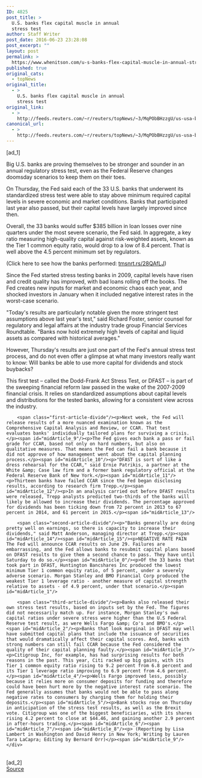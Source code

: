 ```yaml
---
ID: 4825
post_title: >
  U.S. banks flex capital muscle in annual
  stress test
author: Staff Writer
post_date: 2016-06-23 23:28:08
post_excerpt: ""
layout: post
permalink: >
  https://www.whenitson.com/u-s-banks-flex-capital-muscle-in-annual-stress-test/
published: true
original_cats:
  - topNews
original_title:
  - >
    U.S. banks flex capital muscle in annual
    stress test
original_link:
  - >
    http://feeds.reuters.com/~r/reuters/topNews/~3/MqPObBHzzgU/us-usa-banks-stress-idUSKCN0Z92EA
canonical_url:
  - >
    http://feeds.reuters.com/~r/reuters/topNews/~3/MqPObBHzzgU/us-usa-banks-stress-idUSKCN0Z92EA
---
```

 [ad_1]
<br><div id="articleText">
<span id="midArticle_start"/>

<span id="midArticle_0"/><span class="focusParagraph" readability="4"><p><span class="articleLocatio&lt;/span&gt;n">Big U.S. banks are proving themselves to be stronger and sounder in an annual regulatory stress test, even as the Federal Reserve changes doomsday scenarios to keep them on their toes.</span></p></span><span id="midArticle_1"/><p>On Thursday, the Fed said each of the 33 U.S. banks that underwent its standardized stress test were able to stay above minimum required capital levels in severe economic and market conditions. Banks that participated last year also passed, but their capital levels have largely improved since then.</p><span id="midArticle_2"/><p>Overall, the 33 banks would suffer $385 billion in loan losses over nine quarters under the most severe scenario, the Fed said. In aggregate, a key ratio measuring high-quality capital against risk-weighted assets, known as the Tier 1 common equity ratio, would drop to a low of 8.4 percent. That is well above the 4.5 percent minimum set by regulators.</p><span id="midArticle_3"/><p>(Click here to see how the banks performed: <a href="http://tmsnrt.rs/28QAfLJ">tmsnrt.rs/28QAfLJ</a>)</p><span id="midArticle_4"/><p>Since the Fed started stress testing banks in 2009, capital levels have risen and credit quality has improved, with bad loans rolling off the books. The Fed creates new inputs for market and economic chaos each year, and shocked investors in January when it included negative interest rates in the worst-case scenario.</p><span id="midArticle_5"/><p>"Today's results are particularly notable given the more stringent test assumptions above last year's test," said Richard Foster, senior counsel for regulatory and legal affairs at the industry trade group Financial Services Roundtable. "Banks now hold extremely high levels of capital and liquid assets as compared with historical averages."</p><span id="midArticle_6"/><p>However, Thursday's results are just one part of the Fed's annual stress test process, and do not even offer a glimpse at what many investors really want to know: Will banks be able to use more capital for dividends and stock buybacks?</p><span id="midArticle_7"/><p>This first test – called the Dodd-Frank Act Stress Test, or DFAST – is part of the sweeping financial reform law passed in the wake of the 2007-2009 financial crisis. It relies on standardized assumptions about capital levels and distributions for the tested banks, allowing for a consistent view across the industry.</p><span id="midArticle_8"/>
        
        <span class="first-article-divide"/><p>Next week, the Fed will release results of a more nuanced examination known as the Comprehensive Capital Analysis and Review, or CCAR. That test evaluates banks' individually tailored plans for surviving a crisis.</p><span id="midArticle_9"/><p>The Fed gives each bank a pass or fail grade for CCAR, based not only on hard numbers, but also on qualitative measures. That means the Fed can fail a bank because it did not approve of how management went about the capital planning process.</p><span id="midArticle_10"/><p>"DFAST is sort of like a dress rehearsal for the CCAR," said Ernie Patrikis, a partner at the White &amp; Case law firm and a former bank regulatory official at the Federal Reserve Bank of New York.</p><span id="midArticle_11"/><p>Thirteen banks have failed CCAR since the Fed began disclosing results, according to research firm Trepp.</p><span id="midArticle_12"/><p>In an analysis carried out before DFAST results were released, Trepp analysts predicted two-thirds of the banks will likely be allowed to increase their dividends. The percentage approved for dividends has been ticking down from 72 percent in 2013 to 67 percent in 2014, and 61 percent in 2015.</p><span id="midArticle_13"/>
        
        <span class="second-article-divide"/><p>"Banks generally are doing pretty well on earnings, so there is capacity to increase their dividends," said Matt Anderson, managing director at Trepp.</p><span id="midArticle_14"/><span id="midArticle_15"/><p>NEGATIVE RATE PAIN    The Fed will announce CCAR results on June 29. Failures are embarrassing, and the Fed allows banks to resubmit capital plans based on DFAST results to give them a second chance to pass. They have until Saturday to do so.</p><span id="midArticle_0"/><p>Of the 33 banks that took part in DFAST, Huntington Bancshares Inc produced the lowest minimum Tier 1 common equity ratio, of 5 percent, under a severely adverse scenario. Morgan Stanley and BMO Financial Corp produced the weakest Tier 1 leverage ratio - another measure of capital strength relative to assets - of 4.9 percent, under that scenario.</p><span id="midArticle_1"/>
        
        <span class="third-article-divide"/><p>Banks also released their own stress test results, based on inputs set by the Fed. The figures did not necessarily match up. For instance, Morgan Stanley's own capital ratios under severe stress were higher than the U.S Federal Reserve test result, as were Wells Fargo &amp; Co's and BMO's.</p><span id="midArticle_2"/><p>Banks that look marginal in DFAST may well have submitted capital plans that include the issuance of securities that would dramatically affect their capital scores. And, banks with strong numbers can still fail CCAR because the Fed considered the quality of their capital planning faulty.</p><span id="midArticle_3"/><p>Citigroup Inc, for example, has had surprising results for both reasons in the past. This year, Citi racked up big gains, with its Tier 1 common equity ratio rising to 9.2 percent from 6.8 percent and its Tier 1 leverage ratio improving to 6.9 percent from 4.6 percent.</p><span id="midArticle_4"/><p>Wells Fargo improved less, possibly because it relies more on consumer deposits for funding and therefore could have been hurt more by the negative interest rate scenario. The Fed generally assumes that banks would not be able to pass along negative rates to consumers by charging them for holding their deposits.</p><span id="midArticle_5"/><p>Bank stocks rose on Thursday in anticipation of the stress test results, as well as the Brexit vote. Citigroup was one of the biggest beneficiaries, with its shares rising 4.2 percent to close at $44.46, and gaining another 2.9 percent in after-hours trading.</p><span id="midArticle_6"/><span id="midArticle_7"/><span id="midArticle_8"/><p> (Reporting by Lisa Lambert in Washington and David Henry in New York; Writing by Lauren Tara LaCapra; Editing by Bernard Orr)</p><span id="midArticle_9"/></div>
<br>[ad_2]
<br><a href="http://feeds.reuters.com/~r/reuters/topNews/~3/MqPObBHzzgU/us-usa-banks-stress-idUSKCN0Z92EA">Source </a>
